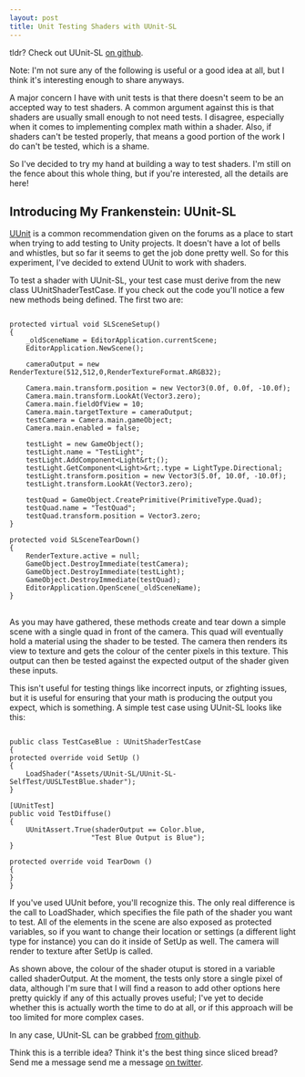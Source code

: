 ```yaml
---
layout: post
title: Unit Testing Shaders with UUnit-SL
---
```


tldr? Check out UUnit-SL [on github](https://github.com/khalladay/uunit-sl). 

Note: I'm not sure any of the following is useful or a good idea at all, but I think it's interesting enough to share anyways. 

A major concern I have with unit tests is that there doesn't seem to be an accepted way to test shaders. A common argument against this is that shaders are usually small enough to not need tests. I disagree, especially when it comes to implementing complex math within a shader. Also, if shaders can't be tested properly, that means a good portion of the work I do can't be tested, which is a shame. 

So I've decided to try my hand at building a way to test shaders. I'm still on the fence about this whole thing, but if you're interested, all the details are here!

<h2>Introducing My Frankenstein: UUnit-SL</h2>

[UUnit](http://wiki.unity3d.com/index.php?title=UUnit) is a common recommendation given on the forums as a place to start when trying to add testing to Unity projects. It doesn't have a lot of bells and whistles, but so far it seems to get the job done pretty well. So for this experiment, I've decided to extend UUnit to work with shaders. 

To test a shader with UUnit-SL, your test case must derive from the new class UUnitShaderTestCase. If you check out the code you'll notice a few new methods being defined. The first two are:

<pre><code>
protected virtual void SLSceneSetup()
{
	_oldSceneName = EditorApplication.currentScene;
	EditorApplication.NewScene();

	cameraOutput = new RenderTexture(512,512,0,RenderTextureFormat.ARGB32);

	Camera.main.transform.position = new Vector3(0.0f, 0.0f, -10.0f);
	Camera.main.transform.LookAt(Vector3.zero);
	Camera.main.fieldOfView = 10;
	Camera.main.targetTexture = cameraOutput;
	testCamera = Camera.main.gameObject;
	Camera.main.enabled = false;

	testLight = new GameObject();
	testLight.name = "TestLight";
	testLight.AddComponent&lt;Light&rt;();
	testLight.GetComponent&lt;Light>&rt;.type = LightType.Directional;
	testLight.transform.position = new Vector3(5.0f, 10.0f, -10.0f);
	testLight.transform.LookAt(Vector3.zero);

	testQuad = GameObject.CreatePrimitive(PrimitiveType.Quad);
	testQuad.name = "TestQuad";
	testQuad.transform.position = Vector3.zero;
}
	
protected void SLSceneTearDown()
{
	RenderTexture.active = null;
	GameObject.DestroyImmediate(testCamera);
	GameObject.DestroyImmediate(testLight);
	GameObject.DestroyImmediate(testQuad);
	EditorApplication.OpenScene(_oldSceneName);
}
</code>
</pre>

As you may have gathered, these methods create and tear down a simple scene with a single quad in front of the camera. This quad will eventually hold a material using the shader to be tested. The camera then renders its view to texture and gets the colour of the center pixels in this texture. This output can then be tested against the expected output of the shader given these inputs. 

This isn't useful for testing things like incorrect inputs, or zfighting issues, but it is useful for ensuring that your math is producing the output you expect, which is something. A simple test case using UUnit-SL looks like this: 

<pre><code>
public class TestCaseBlue : UUnitShaderTestCase 
{
protected override void SetUp ()
{
	LoadShader("Assets/UUnit-SL/UUnit-SL-SelfTest/UUSLTestBlue.shader");
}

[UUnitTest]
public void TestDiffuse()
{
	UUnitAssert.True(shaderOutput == Color.blue, 
					"Test Blue Output is Blue");
}

protected override void TearDown ()
{
}
}
</code></pre>

If you've used UUnit before, you'll recognize this. The only real difference is the call to LoadShader, which specifies the file path of the shader you want to test. All of the elements in the scene are also exposed as protected variables, so if you want to change their location or settings (a different light type for instance) you can do it inside of SetUp as well. The camera will render to texture after SetUp is called. 

As shown above, the colour of the shader otuput is stored in a variable called shaderOutput. At the moment, the tests only store a single pixel of data, although I'm sure that I will find a reason to add other options here pretty quickly if any of this actually proves useful; I've yet to decide whether this is actually worth the time to do at all, or if this approach will be too limited for more complex cases. 

In any case, UUnit-SL can be grabbed [from github](https://github.com/khalladay/uunit-sl). 

Think this is a terrible idea? Think it's the best thing since sliced bread? Send me a message send me a message [on twitter](http://twitter.com/khalladay). 